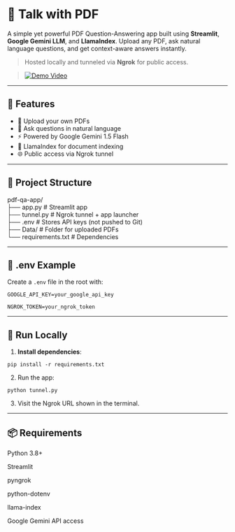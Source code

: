 # 📄 Talk with PDF

A simple yet powerful PDF Question-Answering app built using **Streamlit**, **Google Gemini LLM**, and **LlamaIndex**. Upload any PDF, ask natural language questions, and get context-aware answers instantly.

> Hosted locally and tunneled via **Ngrok** for public access.


> [![Demo Video](https://drive.google.com/uc?export=view&id=1W0R6ge-6wlbOsK9d1y4PIBkVhIn4AUks)](https://drive.google.com/file/d/1lAS0czenHQC93V_26JKW34lnCCAoBFam/view)
---

## 🚀 Features

- 📁 Upload your own PDFs
- 💬 Ask questions in natural language
- ⚡ Powered by Google Gemini 1.5 Flash
- 🧠 LlamaIndex for document indexing
- 🌐 Public access via Ngrok tunnel

---

## 📁 Project Structure

pdf-qa-app/  
├── app.py # Streamlit app  
├── tunnel.py # Ngrok tunnel + app launcher  
├── .env # Stores API keys (not pushed to Git)  
├── Data/ # Folder for uploaded PDFs  
└── requirements.txt # Dependencies  

---

## 🔐 .env Example

Create a `.env` file in the root with:
```
GOOGLE_API_KEY=your_google_api_key

NGROK_TOKEN=your_ngrok_token
```
---

## 🧪 Run Locally

1. **Install dependencies**:

```
pip install -r requirements.txt
```
2. Run the app:
```
python tunnel.py
```

3. Visit the Ngrok URL shown in the terminal.

---
## 📦 Requirements
Python 3.8+

Streamlit

pyngrok

python-dotenv

llama-index

Google Gemini API access

